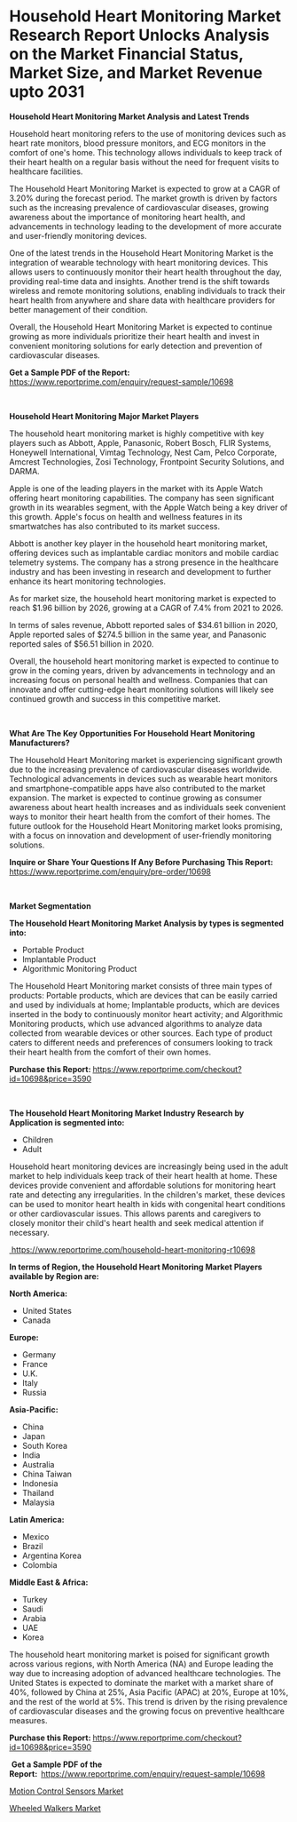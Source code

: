 <p><h1>Household Heart Monitoring Market Research Report Unlocks Analysis on the Market Financial Status, Market Size, and Market Revenue upto 2031</h1></p><p><strong>Household Heart Monitoring Market Analysis and Latest Trends</strong></p>
<p><p>Household heart monitoring refers to the use of monitoring devices such as heart rate monitors, blood pressure monitors, and ECG monitors in the comfort of one's home. This technology allows individuals to keep track of their heart health on a regular basis without the need for frequent visits to healthcare facilities.</p><p>The Household Heart Monitoring Market is expected to grow at a CAGR of 3.20% during the forecast period. The market growth is driven by factors such as the increasing prevalence of cardiovascular diseases, growing awareness about the importance of monitoring heart health, and advancements in technology leading to the development of more accurate and user-friendly monitoring devices.</p><p>One of the latest trends in the Household Heart Monitoring Market is the integration of wearable technology with heart monitoring devices. This allows users to continuously monitor their heart health throughout the day, providing real-time data and insights. Another trend is the shift towards wireless and remote monitoring solutions, enabling individuals to track their heart health from anywhere and share data with healthcare providers for better management of their condition.</p><p>Overall, the Household Heart Monitoring Market is expected to continue growing as more individuals prioritize their heart health and invest in convenient monitoring solutions for early detection and prevention of cardiovascular diseases.</p></p>
<p><strong>Get a Sample PDF of the Report:&nbsp;</strong> <a href="https://www.reportprime.com/enquiry/request-sample/10698">https://www.reportprime.com/enquiry/request-sample/10698</a></p>
<p>&nbsp;</p>
<p><strong>Household Heart Monitoring Major Market Players</strong></p>
<p><p>The household heart monitoring market is highly competitive with key players such as Abbott, Apple, Panasonic, Robert Bosch, FLIR Systems, Honeywell International, Vimtag Technology, Nest Cam, Pelco Corporate, Amcrest Technologies, Zosi Technology, Frontpoint Security Solutions, and DARMA. </p><p>Apple is one of the leading players in the market with its Apple Watch offering heart monitoring capabilities. The company has seen significant growth in its wearables segment, with the Apple Watch being a key driver of this growth. Apple's focus on health and wellness features in its smartwatches has also contributed to its market success. </p><p>Abbott is another key player in the household heart monitoring market, offering devices such as implantable cardiac monitors and mobile cardiac telemetry systems. The company has a strong presence in the healthcare industry and has been investing in research and development to further enhance its heart monitoring technologies. </p><p>As for market size, the household heart monitoring market is expected to reach $1.96 billion by 2026, growing at a CAGR of 7.4% from 2021 to 2026. </p><p>In terms of sales revenue, Abbott reported sales of $34.61 billion in 2020, Apple reported sales of $274.5 billion in the same year, and Panasonic reported sales of $56.51 billion in 2020. </p><p>Overall, the household heart monitoring market is expected to continue to grow in the coming years, driven by advancements in technology and an increasing focus on personal health and wellness. Companies that can innovate and offer cutting-edge heart monitoring solutions will likely see continued growth and success in this competitive market.</p></p>
<p>&nbsp;</p>
<p><strong>What Are The Key Opportunities For Household Heart Monitoring Manufacturers?</strong></p>
<p><p>The Household Heart Monitoring market is experiencing significant growth due to the increasing prevalence of cardiovascular diseases worldwide. Technological advancements in devices such as wearable heart monitors and smartphone-compatible apps have also contributed to the market expansion. The market is expected to continue growing as consumer awareness about heart health increases and as individuals seek convenient ways to monitor their heart health from the comfort of their homes. The future outlook for the Household Heart Monitoring market looks promising, with a focus on innovation and development of user-friendly monitoring solutions.</p></p>
<p><strong>Inquire or Share Your Questions If Any Before Purchasing This Report:</strong> <a href="https://www.reportprime.com/enquiry/pre-order/10698">https://www.reportprime.com/enquiry/pre-order/10698</a></p>
<p>&nbsp;</p>
<p><strong>Market Segmentation</strong></p>
<p><strong>The Household Heart Monitoring Market Analysis by types is segmented into:</strong></p>
<p><ul><li>Portable Product</li><li>Implantable Product</li><li>Algorithmic Monitoring Product</li></ul></p>
<p><p>The Household Heart Monitoring market consists of three main types of products: Portable products, which are devices that can be easily carried and used by individuals at home; Implantable products, which are devices inserted in the body to continuously monitor heart activity; and Algorithmic Monitoring products, which use advanced algorithms to analyze data collected from wearable devices or other sources. Each type of product caters to different needs and preferences of consumers looking to track their heart health from the comfort of their own homes.</p></p>
<p><strong>Purchase this Report:&nbsp;</strong><a href="https://www.reportprime.com/checkout?id=10698&price=3590">https://www.reportprime.com/checkout?id=10698&price=3590</a></p>
<p>&nbsp;</p>
<p><strong>The Household Heart Monitoring Market Industry Research by Application is segmented into:</strong></p>
<p><ul><li>Children</li><li>Adult</li></ul></p>
<p><p>Household heart monitoring devices are increasingly being used in the adult market to help individuals keep track of their heart health at home. These devices provide convenient and affordable solutions for monitoring heart rate and detecting any irregularities. In the children's market, these devices can be used to monitor heart health in kids with congenital heart conditions or other cardiovascular issues. This allows parents and caregivers to closely monitor their child's heart health and seek medical attention if necessary.</p></p>
<p><a href="https://www.reportprime.com/household-heart-monitoring-r10698">&nbsp;https://www.reportprime.com/household-heart-monitoring-r10698</a></p>
<p><strong>In terms of Region, the Household Heart Monitoring Market Players available by Region are:</strong></p>
<p>
    <p> <strong> North America: </strong>
        <ul>
            <li>United States</li>
            <li>Canada</li>
        </ul>
        </p> 
    <p> <strong> Europe: </strong>
        <ul>
            <li>Germany</li>
            <li>France</li>
            <li>U.K.</li>
            <li>Italy</li>
            <li>Russia</li>
        </ul>
        </p> 
    <p> <strong> Asia-Pacific: </strong>
        <ul>
            <li>China</li>
            <li>Japan</li>
            <li>South Korea</li>
            <li>India</li>
            <li>Australia</li>
            <li>China Taiwan</li>
            <li>Indonesia</li>
            <li>Thailand</li>
            <li>Malaysia</li>
        </ul>
        </p> 
    <p> <strong> Latin America: </strong>
        <ul>
            <li>Mexico</li>
            <li>Brazil</li>
            <li>Argentina Korea</li>
            <li>Colombia</li>
        </ul>
        </p> 
    <p> <strong> Middle East & Africa: </strong>
        <ul>
            <li>Turkey</li>
            <li>Saudi</li>
            <li>Arabia</li>
            <li>UAE</li>
            <li>Korea</li>
        </ul>
    </p>
    </p>
<p><p>The household heart monitoring market is poised for significant growth across various regions, with North America (NA) and Europe leading the way due to increasing adoption of advanced healthcare technologies. The United States is expected to dominate the market with a market share of 40%, followed by China at 25%, Asia Pacific (APAC) at 20%, Europe at 10%, and the rest of the world at 5%. This trend is driven by the rising prevalence of cardiovascular diseases and the growing focus on preventive healthcare measures.</p></p>
<p><strong>Purchase this Report: </strong><a href="https://www.reportprime.com/checkout?id=10698&price=3590">https://www.reportprime.com/checkout?id=10698&price=3590</a></p>
<p>&nbsp;<strong>Get a Sample PDF of the Report:&nbsp;&nbsp;</strong><a href="https://www.reportprime.com/enquiry/request-sample/10698">https://www.reportprime.com/enquiry/request-sample/10698</a></p>
<p><strong></strong></p>
<p><p><a href="https://gamy-alyssum-396.notion.site/Motion-Control-Sensors-Market-Trends-Forecast-and-Competitive-Analysis-to-2031-e01fd97598ca48d19459f85515fe3b9b">Motion Control Sensors Market</a></p><p><a href="https://github.com/Alonsoolds3wq1d81czn8rbol/Market-Research-Report-List-2/blob/main/wheeled-walkers-market.md">Wheeled Walkers Market</a></p></p>